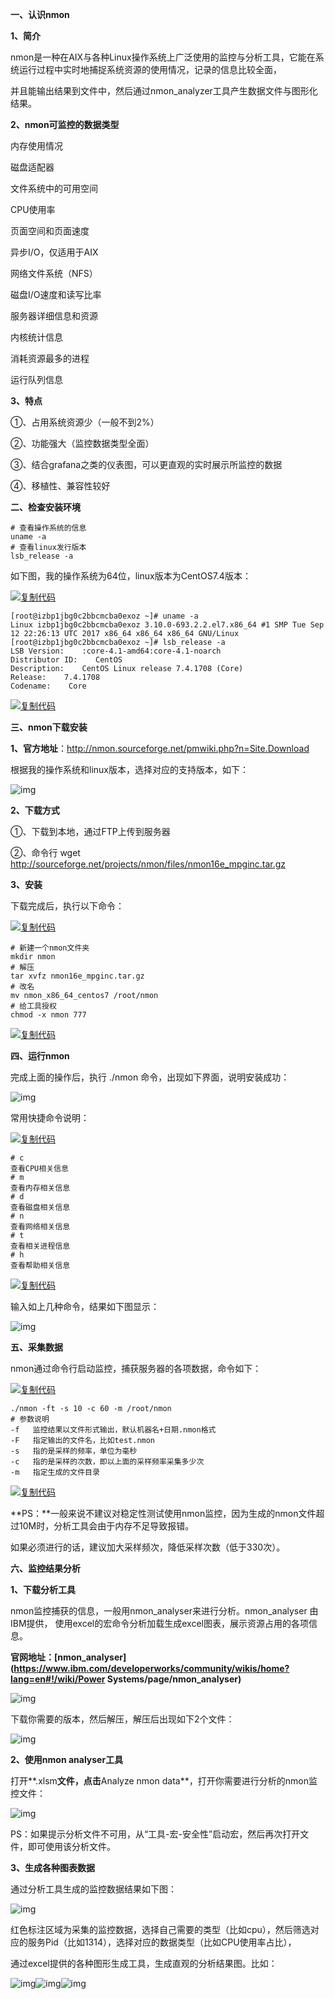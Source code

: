 **一、认识nmon**

**1、简介**

nmon是一种在AIX与各种Linux操作系统上广泛使用的监控与分析工具，它能在系统运行过程中实时地捕捉系统资源的使用情况，记录的信息比较全面，

并且能输出结果到文件中，然后通过nmon_analyzer工具产生数据文件与图形化结果。

**2、nmon可监控的数据类型**

内存使用情况

磁盘适配器

文件系统中的可用空间

CPU使用率

页面空间和页面速度

异步I/O，仅适用于AIX

网络文件系统（NFS）

磁盘I/O速度和读写比率

服务器详细信息和资源

内核统计信息

消耗资源最多的进程

运行队列信息

**3、特点**

①、占用系统资源少（一般不到2%）

②、功能强大（监控数据类型全面）

③、结合grafana之类的仪表图，可以更直观的实时展示所监控的数据

④、移植性、兼容性较好

 

**二、检查安装环境**

```
# 查看操作系统的信息
uname -a 
# 查看linux发行版本 
lsb_release -a
```

如下图，我的操作系统为64位，linux版本为CentOS7.4版本：

[![复制代码](https://common.cnblogs.com/images/copycode.gif)](javascript:void(0);)

```
[root@izbp1jbg0c2bbcmcba0exoz ~]# uname -a
Linux izbp1jbg0c2bbcmcba0exoz 3.10.0-693.2.2.el7.x86_64 #1 SMP Tue Sep 12 22:26:13 UTC 2017 x86_64 x86_64 x86_64 GNU/Linux
[root@izbp1jbg0c2bbcmcba0exoz ~]# lsb_release -a
LSB Version:    :core-4.1-amd64:core-4.1-noarch
Distributor ID:    CentOS
Description:    CentOS Linux release 7.4.1708 (Core) 
Release:    7.4.1708
Codename:    Core
```

[![复制代码](https://common.cnblogs.com/images/copycode.gif)](javascript:void(0);)

 

**三、nmon下载安装**

**1、官方地址**：http://nmon.sourceforge.net/pmwiki.php?n=Site.Download

根据我的操作系统和linux版本，选择对应的支持版本，如下：

![img](https://img2018.cnblogs.com/blog/983980/201810/983980-20181013013754000-838618535.png)

**2、下载方式**

①、下载到本地，通过FTP上传到服务器

②、命令行 wget http://sourceforge.net/projects/nmon/files/nmon16e_mpginc.tar.gz 

**3、安装**

下载完成后，执行以下命令：

[![复制代码](https://common.cnblogs.com/images/copycode.gif)](javascript:void(0);)

```
# 新建一个nmon文件夹
mkdir nmon
# 解压
tar xvfz nmon16e_mpginc.tar.gz
# 改名
mv nmon_x86_64_centos7 /root/nmon
# 给工具授权
chmod -x nmon 777
```

[![复制代码](https://common.cnblogs.com/images/copycode.gif)](javascript:void(0);)

 

**四、运行nmon**

完成上面的操作后，执行 ./nmon 命令，出现如下界面，说明安装成功：

![img](https://img2018.cnblogs.com/blog/983980/201810/983980-20181013013239998-1034085493.png)

常用快捷命令说明：

[![复制代码](https://common.cnblogs.com/images/copycode.gif)](javascript:void(0);)

```
# c
查看CPU相关信息
# m
查看内存相关信息
# d          
查看磁盘相关信息
# n          
查看网络相关信息
# t
查看相关进程信息
# h          
查看帮助相关信息
```

[![复制代码](https://common.cnblogs.com/images/copycode.gif)](javascript:void(0);)

输入如上几种命令，结果如下图显示：

![img](https://img2018.cnblogs.com/blog/983980/201810/983980-20181013205702111-994375377.png)

 

**五、采集数据**

nmon通过命令行启动监控，捕获服务器的各项数据，命令如下：

[![复制代码](https://common.cnblogs.com/images/copycode.gif)](javascript:void(0);)

```
./nmon -ft -s 10 -c 60 -m /root/nmon 
# 参数说明 
-f   监控结果以文件形式输出，默认机器名+日期.nmon格式 
-F   指定输出的文件名，比如test.nmon 
-s   指的是采样的频率，单位为毫秒 
-c   指的是采样的次数，即以上面的采样频率采集多少次 
-m   指定生成的文件目录 
```

[![复制代码](https://common.cnblogs.com/images/copycode.gif)](javascript:void(0);)

**PS：**一般来说不建议对稳定性测试使用nmon监控，因为生成的nmon文件超过10M时，分析工具会由于内存不足导致报错。

如果必须进行的话，建议加大采样频次，降低采样次数（低于330次）。

 

**六、监控结果分析**

**1、下载分析工具**

nmon监控捕获的信息，一般用nmon_analyser来进行分析。nmon_analyser 由IBM提供， 使用excel的宏命令分析加载生成excel图表，展示资源占用的各项信息。

**官网地址：[nmon_analyser](https://www.ibm.com/developerworks/community/wikis/home?lang=en#!/wiki/Power Systems/page/nmon_analyser)**

![img](https://img2018.cnblogs.com/blog/983980/201810/983980-20181013010626366-839900566.png)

下载你需要的版本，然后解压，解压后出现如下2个文件：

![img](https://img2018.cnblogs.com/blog/983980/201810/983980-20181013010720194-2028759813.png)

**2、使用nmon analyser工具**

打开**.xlsm**文件，点击**Analyze nmon data**，打开你需要进行分析的nmon监控文件：

![img](https://img2018.cnblogs.com/blog/983980/201810/983980-20181013214910356-967728657.png)

PS：如果提示分析文件不可用，从“工具-宏-安全性”启动宏，然后再次打开文件，即可使用该分析文件。

**3、生成各种图表数据**

通过分析工具生成的监控数据结果如下图：

![img](https://img2018.cnblogs.com/blog/983980/201810/983980-20181013215613524-977379276.png)

红色标注区域为采集的监控数据，选择自己需要的类型（比如cpu），然后筛选对应的服务Pid（比如1314），选择对应的数据类型（比如CPU使用率占比），

通过excel提供的各种图形生成工具，生成直观的分析结果图。比如：

![img](https://img2018.cnblogs.com/blog/983980/201810/983980-20181013220131905-779859331.png)![img](https://img2018.cnblogs.com/blog/983980/201810/983980-20181013220139725-435210663.png)![img](https://img2018.cnblogs.com/blog/983980/201810/983980-20181013220155157-1629382074.png)